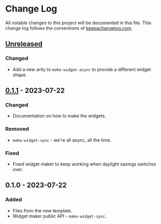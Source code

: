 # Change Log
All notable changes to this project will be documented in this file. This change log follows the conventions of [keepachangelog.com](http://keepachangelog.com/).

## [Unreleased]
### Changed
- Add a new arity to `make-widget-async` to provide a different widget shape.

## [0.1.1] - 2023-07-22
### Changed
- Documentation on how to make the widgets.

### Removed
- `make-widget-sync` - we're all async, all the time.

### Fixed
- Fixed widget maker to keep working when daylight savings switches over.

## 0.1.0 - 2023-07-22
### Added
- Files from the new template.
- Widget maker public API - `make-widget-sync`.

[Unreleased]: https://sourcehost.site/your-name/contacts-mobile/compare/0.1.1...HEAD
[0.1.1]: https://sourcehost.site/your-name/contacts-mobile/compare/0.1.0...0.1.1

